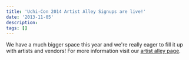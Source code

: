 ```yaml
---
title: 'Uchi-Con 2014 Artist Alley Signups are live!'
date: '2013-11-05'
description:
tags: []
---
```

We have a much bigger space this year and we're really eager to fill it up with artists and vendors!
For more information visit our [artist alley page](/uchi-con/artistalley).
